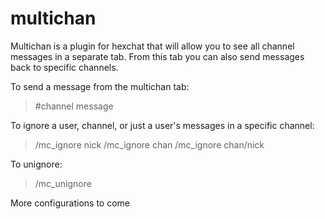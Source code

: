 # multichan

Multichan is a plugin for hexchat that will allow you to see all channel messages in a separate tab. From this tab you can also send messages back to specific channels.

To send a message from the multichan tab:

> \#channel message

To ignore a user, channel, or just a user's messages in a specific channel:

> /mc_ignore nick
> /mc_ignore chan
> /mc_ignore chan/nick

To unignore:

> /mc_unignore

More configurations to come
